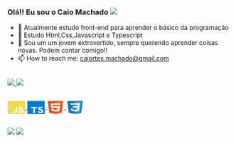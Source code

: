 ### Olá!! Eu sou o Caio Machado <img src="https://media.giphy.com/media/hvRJCLFzcasrR4ia7z/giphy.gif" width="25px">

- 🔭 Atualmente estudo front-end para aprender o básico da programação  
- 🌱 Estudo Html,Css,Javascript e Typescript
- 💬 Sou um um jovem extrovertido, sempre querendo aprender coisas novas. Podem contar comigo!!                                      
- 📫 How to reach me: caiortes.machado@gmail.com

</br>

  <a href="https://github.com/caiortes">
  <img height="165em" position="right" src="https://github-readme-stats.vercel.app/api?username=caiortes&show_icons=true&theme=dark&include_all_commits=true&count_private=true"/>
  <img height="165em" src="https://github-readme-stats.vercel.app/api/top-langs/?username=caiortes&layout=compact&langs_count=7&theme=dark"/>
</div>
  <p>
  <div style="display: inline_block"><br>
  <img align="center" alt="Rafa-Js" height="30" width="40" src="https://raw.githubusercontent.com/devicons/devicon/master/icons/javascript/javascript-plain.svg">
  <img align="center" alt="Rafa-Ts" height="30" width="40" src="https://raw.githubusercontent.com/devicons/devicon/master/icons/typescript/typescript-plain.svg">
  <img align="center" alt="Rafa-HTML" height="30" width="40" src="https://raw.githubusercontent.com/devicons/devicon/master/icons/html5/html5-original.svg">
  <img align="center" alt="Rafa-CSS" height="30" width="40" src="https://raw.githubusercontent.com/devicons/devicon/master/icons/css3/css3-original.svg">
<div>
  
  ##
  
 <div> 
  <a href="https://www.instagram.com/caio.terto/" target="_blank"><img src="https://img.shields.io/badge/-Instagram-%23E4405F?style=for-the-badge&logo=instagram&logoColor=white" target="_blank"></a>
  <a href="https://www.linkedin.com/in/caio-machado-2021/" target="_blank"><img src="https://img.shields.io/badge/-LinkedIn-%230077B5?style=for-the-badge&logo=linkedin&logoColor=white" target="_blank"></a>
</div>

